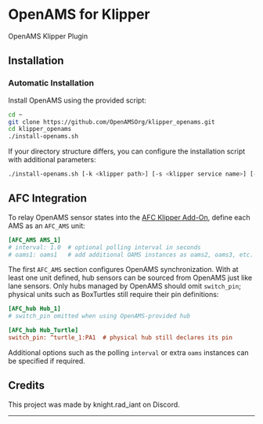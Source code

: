 # OpenAMS for Klipper  
OpenAMS Klipper Plugin

## Installation

### Automatic Installation  

Install OpenAMS using the provided script:  

```bash  
cd ~  
git clone https://github.com/OpenAMSOrg/klipper_openams.git  
cd klipper_openams  
./install-openams.sh
```

If your directory structure differs, you can configure the installation script with additional parameters:

```bash  
./install-openams.sh [-k <klipper path>] [-s <klipper service name>] [-c <configuration path>]
```

## AFC Integration

To relay OpenAMS sensor states into the [AFC Klipper Add-On](../AFC-Klipper-Add-On-direct_update),
define each AMS as an `AFC_AMS` unit:

```cfg
[AFC_AMS AMS_1]
# interval: 1.0  # optional polling interval in seconds
# oams1: oams1   # add additional OAMS instances as oams2, oams3, etc.
```

The first `AFC_AMS` section configures OpenAMS synchronization. With at least
one unit defined, hub sensors can be sourced from OpenAMS just like lane sensors.
Only hubs managed by OpenAMS should omit `switch_pin`; physical units such as
BoxTurtles still require their pin definitions:

```cfg
[AFC_hub Hub_1]
# switch_pin omitted when using OpenAMS-provided hub

[AFC_hub Hub_Turtle]
switch_pin: ^turtle_1:PA1  # physical hub still declares its pin
```

Additional options such as the polling `interval` or extra `oams` instances can
be specified if required.

## Credits

This project was made by knight.rad_iant on Discord.

---